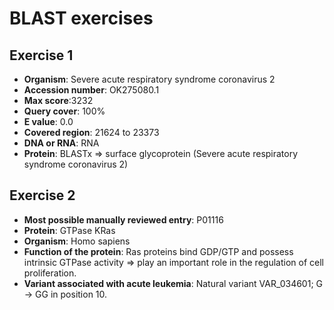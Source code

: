 # BLAST exercises

## Exercise 1

* **Organism**: Severe acute respiratory syndrome coronavirus 2
* **Accession number**: OK275080.1
* **Max score**:3232
* **Query cover**: 100%
* **E value**: 0.0
* **Covered region**: 21624 to 23373
* **DNA or RNA**: RNA
* **Protein**: BLASTx => surface glycoprotein (Severe acute respiratory syndrome coronavirus 2)

## Exercise 2

* **Most possible manually reviewed entry**: 	P01116
* **Protein**: GTPase KRas
* **Organism**: Homo sapiens
* **Function of the protein**: Ras proteins bind GDP/GTP and possess intrinsic GTPase activity => play an important role in the regulation of cell proliferation.
* **Variant associated with acute leukemia**: Natural variant VAR_034601; G → GG in position 10.


